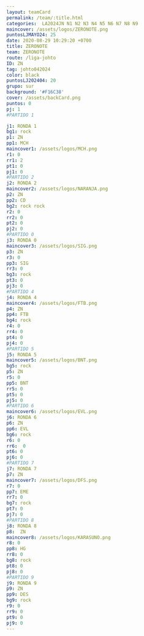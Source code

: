 ```yaml
---
layout: teamCard
permalink: /team/:title.html
categories:  LA2024JN N1 N2 N3 N4 N5 N6 N7 N8 N9
maincover: /assets/logos/ZERONOTE.png
puntosLJMAYO24: 25
date: 2020-08-29 10:29:20 +0700
title: ZERONOTE
team: ZERONOTE
route: /liga-johto
ID: ZN
tag: johto042024
color: black
puntosLJ202404: 20
grupo: sur
background: '#F16C38'
cover: /assets/backCard.png
puntos: 0
pj: 1
#PARTIDO 1

j1: RONDA 1
bg1: rock
p1: ZN
pp1: MCH
maincover1: /assets/logos/MCH.png
r1: 0
rr1: 2
pt1: 0
pj1: 0
#PARTIDO 2
j2: RONDA 2
maincover2: /assets/logos/NARANJA.png
p2: ZN
pp2: CD
bg2: rock rock
r2: 0
rr2: 0
pt2: 0
pj2: 0
#PARTIDO 0
j3: RONDA 0
maincover3: /assets/logos/SIG.png
p3: ZN
r3: 0
pp3: SIG
rr3: 0
bg3: rock
pt3: 0
pj3: 0
#PARTIDO 4
j4: RONDA 4
maincover4: /assets/logos/FTB.png
p4: ZN
pp4: FTB
bg4: rock 
r4: 0
rr4: 0
pt4: 0
pj4: 0
#PARTIDO 5
j5: RONDA 5
maincover5: /assets/logos/BNT.png
bg5: rock 
p5: ZN
r5: 0
pp5: BNT
rr5: 0
pt5: 0
pj5: 0
#PARTIDO 6
maincover6: /assets/logos/EVL.png
j6: RONDA 6
p6: ZN
pp6: EVL
bg6: rock
r6: 0
rr6:  0
pt6: 0
pj6: 0
#PARTIDO 7
j7: RONDA 7
p7: ZN
maincover7: /assets/logos/DFS.png
r7: 0
pp7: EME
rr7: 0
bg7: rock 
pt7: 0
pj7: 0
#PARTIDO 8
j8: RONDA 8
p8:  ZN
maincover8: /assets/logos/KARASUNO.png
r8: 0
pp8: HG
rr8: 0
bg8: rock 
pt8: 0
pj8: 0
#PARTIDO 9
j9: RONDA 9
p9: ZN
pp9: DES
bg9: rock
r9: 0
rr9: 0
pt9: 0
pj9: 0
---
```



